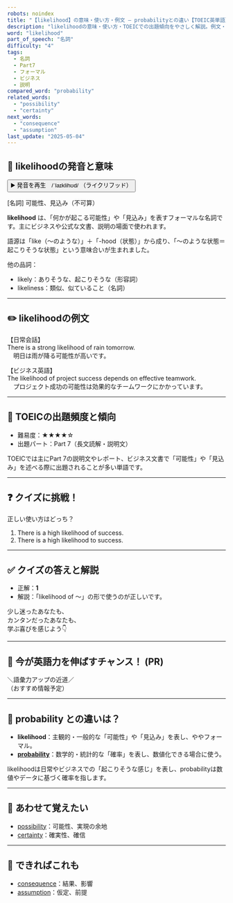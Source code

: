 ```yaml
---
robots: noindex
title: "【likelihood】の意味・使い方・例文 ― probabilityとの違い【TOEIC英単語】"
description: "likelihoodの意味・使い方・TOEICでの出題傾向をやさしく解説。例文・クイズ付きでprobabilityとの違いもわかりやすく学べます。"
word: "likelihood"
part_of_speech: "名詞"
difficulty: "4"
tags:
  - 名詞
  - Part7
  - フォーマル
  - ビジネス
  - 説明
compared_word: "probability"
related_words:
  - "possibility"
  - "certainty"
next_words:
  - "consequence"
  - "assumption"
last_update: "2025-05-04"
---
```


## 🔰 likelihoodの発音と意味

<button class="play-audio" onclick="playTTS('likelihood')">
  <span class="play-audio-main">
    ▶️ 発音を再生　/ˈlaɪklihʊd/
  </span>
  <span class="play-audio-sub">
    （ライクリフッド）
  </span>
</button>

[名詞] 可能性、見込み（不可算）

**likelihood** は、「何かが起こる可能性」や「見込み」を表すフォーマルな名詞です。主にビジネスや公式な文書、説明の場面で使われます。

語源は「like（～のような）」＋「-hood（状態）」から成り、「～のような状態＝起こりそうな状態」という意味合いが生まれました。

他の品詞：  
- likely：ありそうな、起こりそうな（形容詞）
- likeliness：類似、似ていること（名詞）

---

## ✏️ likelihoodの例文

【日常会話】  
There is a strong likelihood of rain tomorrow.  
　明日は雨が降る可能性が高いです。

【ビジネス英語】  
The likelihood of project success depends on effective teamwork.  
　プロジェクト成功の可能性は効果的なチームワークにかかっています。

---

## 🎯 TOEICの出題頻度と傾向

- 難易度：★★★★☆
- 出題パート：Part 7（長文読解・説明文）

TOEICでは主にPart 7の説明文やレポート、ビジネス文書で「可能性」や「見込み」を述べる際に出題されることが多い単語です。

---

## ❓ クイズに挑戦！

正しい使い方はどっち？

1. There is a high likelihood of success.  
2. There is a high likelihood to success.

---

## ✅ クイズの答えと解説

- 正解：**1**
- 解説：「likelihood of ～」の形で使うのが正しいです。

少し迷ったあなたも、  
カンタンだったあなたも、  
学ぶ喜びを感じよう👇️

---

## 🚀 今が英語力を伸ばすチャンス！ (PR)

<div class="info-center">
＼語彙力アップの近道／<br>  
（おすすめ情報予定）
</div>

---

## 🤔  probability との違いは？

- **likelihood**：主観的・一般的な「可能性」や「見込み」を表し、ややフォーマル。
- **[probability](/word/probability/)**：数学的・統計的な「確率」を表し、数値化できる場合に使う。

likelihoodは日常やビジネスでの「起こりそうな感じ」を表し、probabilityは数値やデータに基づく確率を指します。

---

## 🧩 あわせて覚えたい

- [possibility](/word/possibility/)：可能性、実現の余地
- [certainty](/word/certainty/)：確実性、確信

---

## 📖 できればこれも

- [consequence](/word/consequence/)：結果、影響
- [assumption](/word/assumption/)：仮定、前提

<!-- cvid: aid32_bid48 -->

